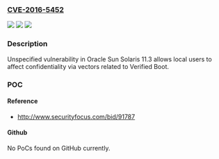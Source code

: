 ### [CVE-2016-5452](https://cve.mitre.org/cgi-bin/cvename.cgi?name=CVE-2016-5452)
![](https://img.shields.io/static/v1?label=Product&message=n%2Fa&color=blue)
![](https://img.shields.io/static/v1?label=Version&message=n%2Fa&color=blue)
![](https://img.shields.io/static/v1?label=Vulnerability&message=n%2Fa&color=brighgreen)

### Description

Unspecified vulnerability in Oracle Sun Solaris 11.3 allows local users to affect confidentiality via vectors related to Verified Boot.

### POC

#### Reference
- http://www.securityfocus.com/bid/91787

#### Github
No PoCs found on GitHub currently.

